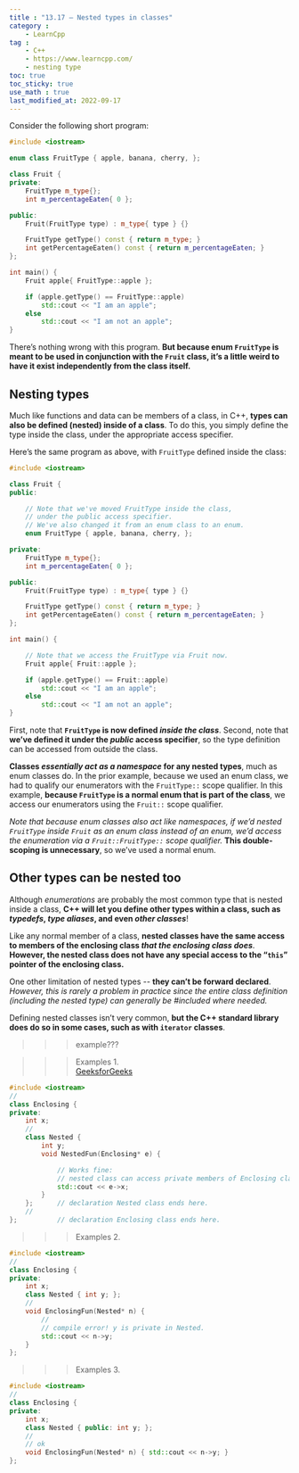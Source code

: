 ```yaml
---
title : "13.17 — Nested types in classes"
category :
    - LearnCpp
tag : 
    - C++
    - https://www.learncpp.com/
    - nesting type
toc: true  
toc_sticky: true 
use_math : true
last_modified_at: 2022-09-17
---
```




Consider the following short program:

```c++
#include <iostream>

enum class FruitType { apple, banana, cherry, };

class Fruit {
private:
    FruitType m_type{};
    int m_percentageEaten{ 0 };

public:
    Fruit(FruitType type) : m_type{ type } {}

    FruitType getType() const { return m_type; }
    int getPercentageEaten() const { return m_percentageEaten; }
};

int main() {
    Fruit apple{ FruitType::apple };

    if (apple.getType() == FruitType::apple)
        std::cout << "I am an apple";
    else
        std::cout << "I am not an apple";
}
```

There’s nothing wrong with this program. **But because enum `FruitType` is meant to be used in conjunction with the `Fruit` class, it’s a little weird to have it exist independently from the class itself.**


## Nesting types

Much like functions and data can be members of a class, in C++, **types can also be defined (nested) inside of a class**. To do this, you simply define the type inside the class, under the appropriate access specifier.

Here’s the same program as above, with `FruitType` defined inside the class:

```c++
#include <iostream>

class Fruit {
public:

    // Note that we've moved FruitType inside the class,
    // under the public access specifier.
    // We've also changed it from an enum class to an enum.
    enum FruitType { apple, banana, cherry, };

private:
    FruitType m_type{};
    int m_percentageEaten{ 0 };

public:
    Fruit(FruitType type) : m_type{ type } {}

    FruitType getType() const { return m_type; }
    int getPercentageEaten() const { return m_percentageEaten; }
};

int main() {

    // Note that we access the FruitType via Fruit now.
    Fruit apple{ Fruit::apple };

    if (apple.getType() == Fruit::apple)
        std::cout << "I am an apple";
    else
        std::cout << "I am not an apple";
}
```

First, note that **`FruitType` is now defined *inside the class***. Second, note that **we’ve defined it under the *public* access specifier**, so the type definition can be accessed from outside the class.

**Classes *essentially act as a namespace* for any nested types**, much as enum classes do. In the prior example, because we used an enum class, we had to qualify our enumerators with the `FruitType::` scope qualifier. In this example, **because `FruitType` is a normal enum that is part of the class**, we access our enumerators using the `Fruit::` scope qualifier.

*Note that because enum classes also act like namespaces, if we’d nested `FruitType` inside `Fruit` as an enum class instead of an enum, we’d access the enumeration via a `Fruit::FruitType::` scope qualifier.* **This double-scoping is unnecessary**, so we’ve used a normal enum.


## Other types can be nested too

Although *enumerations* are probably the most common type that is nested inside a class, **C++ will let you define other types within a class, such as *typedefs*, *type aliases*, and even *other classes***!

Like any normal member of a class, **nested classes have the same access to members of the enclosing class *that the enclosing class does***. **However, the nested class does not have any special access to the “`this`” pointer of the enclosing class.**

One other limitation of nested types -- **they can’t be forward declared**. *However, this is rarely a problem in practice since the entire class definition (including the nested type) can generally be #included where needed.*

Defining nested classes isn’t very common, **but the C++ standard library does do so in some cases, such as with `iterator` classes**.

>>> example???

>>>Examples 1.  
[GeeksforGeeks](https://www.geeksforgeeks.org/nested-classes-in-c/)  
```c++
#include <iostream>
//
class Enclosing {
private:
    int x;
    //
    class Nested {
        int y;
        void NestedFun(Enclosing* e) {

            // Works fine:
            // nested class can access private members of Enclosing class
            std::cout << e->x;
        }
    };      // declaration Nested class ends here.
    //
};          // declaration Enclosing class ends here.
```

>>>Examples 2.  
```c++
#include <iostream>
//
class Enclosing {
private:
    int x;
    class Nested { int y; };
    //
    void EnclosingFun(Nested* n) {
        //
        // compile error! y is private in Nested.
        std::cout << n->y;
    }
};
```

>>>Examples 3.  
```c++
#include <iostream>
//
class Enclosing {
private:
    int x;
    class Nested { public: int y; };
    //
    // ok
    void EnclosingFun(Nested* n) { std::cout << n->y; }
};
```